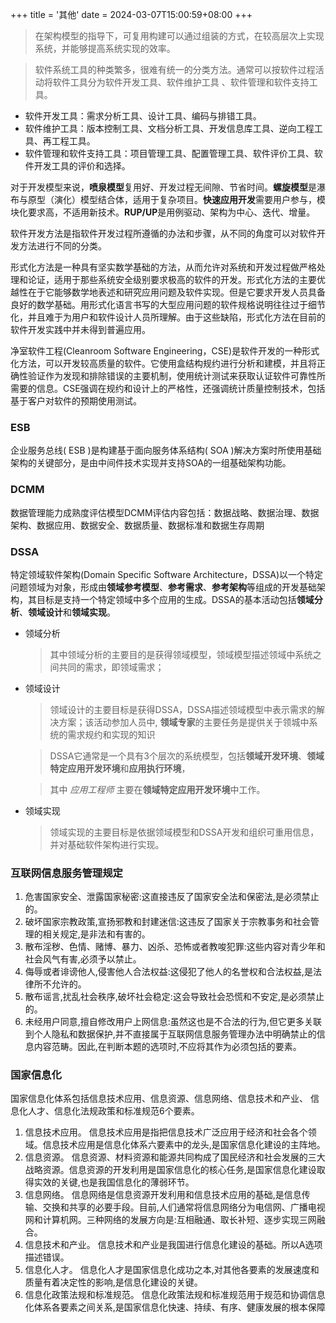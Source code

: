 +++
title = '其他'
date = 2024-03-07T15:00:59+08:00
+++

> 在架构模型的指导下，可复用构建可以通过组装的方式，在较高层次上实现系统，并能够提高系统实现的效率。

> 软件系统工具的种类繁多，很难有统一的分类方法。通常可以按软件过程活动将软件工具分为软件开发工具、软件维护工具 、软件管理和软件支持工具。

- 软件开发工具：需求分析工具、设计工具、编码与排错工具。
- 软件维护工具：版本控制工具、文档分析工具、开发信息库工具、逆向工程工具、再工程工具。
- 软件管理和软件支持工具：项目管理工具、配置管理工具、软件评价工具、软件开发工具的评价和选择。




对于开发模型来说，**喷泉模型**复用好、开发过程无间隙、节省时间。**螺旋模型**是瀑布与原型（演化）模型结合体，适用于复杂项目。**快速应用开发**需要用户参与，模块化要求高，不适用新技术。**RUP/UP**是用例驱动、架构为中心、迭代、增量。




软件开发方法是指软件开发过程所遵循的办法和步骤，从不同的角度可以对软件开发方法进行不同的分类。

形式化方法是一种具有坚实数学基础的方法，从而允许对系统和开发过程做严格处理和论证，适用于那些系统安全级别要求极高的软件的开发。形式化方法的主要优越性在于它能够数学地表述和研究应用问题及软件实现。但是它要求开发人员具备良好的数学基础。用形式化语言书写的大型应用问题的软件规格说明往往过于细节化，并且难于为用户和软件设计人员所理解。由于这些缺陷，形式化方法在目前的软件开发实践中并未得到普遍应用。

净室软件工程(Cleanroom Software Engineering，CSE)是软件开发的一种形式化方法，可以开发较高质量的软件。它使用盒结构规约进行分析和建模，并且将正确性验证作为发现和排除错误的主要机制，使用统计测试来获取认证软件可靠性所需要的信息。CSE强调在规约和设计上的严格性，还强调统计质量控制技术，包括基于客户对软件的预期使用测试。

### ESB
企业服务总线( ESB )是构建基于面向服务体系结构( SOA )解决方案时所使用基础架构的关键部分，是由中间件技术实现并支持SOA的一组基础架构功能。

### DCMM
数据管理能力成熟度评估模型DCMM评估内容包括：数据战略、数据治理、数据架构、数据应用、数据安全、数据质量、数据标准和数据生存周期

### DSSA
特定领域软件架构(Domain Specific Software Architecture，DSSA)以一个特定问题领域为对象，形成由**领域参考模型**、**参考需求**、**参考架构**等组成的开发基础架构，其目标是支持一个特定领域中多个应用的生成。DSSA的基本活动包括**领域分析**、**领域设计**和**领域实现**。

- 领域分析
    > 其中领域分析的主要目的是获得领域模型，领域模型描述领域中系统之间共同的需求，即领域需求；

- 领域设计
    > 领域设计的主要目标是获得DSSA，DSSA描述领域模型中表示需求的解决方案；该活动参加人员中, **领域专家**的主要任务是提供关于领城中系统的需求规约和实现的知识

    > DSSA它通常是一个具有3个层次的系统模型，包括**领域开发环境**、**领域特定应用开发环境**和**应用执行环境**，
    
    > 其中 _应用工程师_ 主要在**领域特定应用开发环境**中工作。

- 领域实现
    > 领域实现的主要目标是依据领域模型和DSSA开发和组织可重用信息，并对基础软件架构进行实现。


### 互联网信息服务管理规定
1. 危害国家安全、泄露国家秘密:这直接违反了国家安全法和保密法,是必须禁止的。
2. 破坏国家宗教政策,宣扬邪教和封建迷信:这违反了国家关于宗教事务和社会管理的相关规定,是非法和有害的。
3. 散布淫秽、色情、赌博、暴力、凶杀、恐怖或者教唆犯罪:这些内容对青少年和社会风气有害,必须予以禁止。
4. 侮辱或者诽谤他人,侵害他人合法权益:这侵犯了他人的名誉权和合法权益,是法律所不允许的。
5. 散布谣言,扰乱社会秩序,破坏社会稳定:这会导致社会恐慌和不安定,是必须禁止的。
6. 未经用户同意,擅自修改用户上网信息:虽然这也是不合法的行为,但它更多关联到个人隐私和数据保护,并不直接属于互联网信息服务管理办法中明确禁止的信息内容范畴。因此,在判断本题的选项时,不应将其作为必须包括的要素。


### 国家信息化
国家信息化体系包括信息技术应用、信息资源、信息网络、信息技术和产业、
信息化人才、信息化法规政策和标准规范6个要素。
1. 信息技术应用。
信息技术应用是指把信息技术广泛应用于经济和社会各个领域。信息技术应用是信息化体系六要素中的龙头,是国家信息化建设的主阵地。
2. 信息资源。
信息资源、材料资源和能源共同构成了国民经济和社会发展的三大战略资源。信息资源的开发利用是国家信息化的核心任务,是国家信息化建设取得实效的关键,也是我国信息化的薄弱环节。
3. 信息网络。
信息网络是信息资源开发利用和信息技术应用的基础,是信息传输、交换和共享的必要手段。目前,人们通常将信息网络分为电信网、广播电视网和计算机网。三种网络的发展方向是:互相融通、取长补短、逐步实现三网融合。
4. 信息技术和产业。
信息技术和产业是我国进行信息化建设的基础。所以A选项描述错误。
5. 信息化人才。
信息化人才是国家信息化成功之本,对其他各要素的发展速度和质量有着决定性的影响,是信息化建设的关键。
6. 信息化政策法规和标准规范。
信息化政策法规和标准规范用于规范和协调信息化体系各要素之间关系,是国家信息化快速、持续、有序、健康发展的根本保障